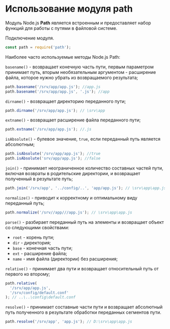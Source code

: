 # Использование модуля path

Модуль Node.js **Path** является встроенным и предоставляет набор функций для работы с путями в файловой системе.

Подключение модуля.

```js
const path = require('path');
```

Наиболее часто используемые методы Node.js Path:

`basename()` - возвращает конечную часть пути, первым параметром принимает путь, вторым необязательным аргументом - расширение файла, которое нужно убрать из возвращаемого результата;

```js
path.basename('/srv/app/app.js'); //app.js
path.basename('/srv/app/app.js', '.js'); //app
```

`dirname()` - возвращает директорию переданного пути;

```js
path.dirname('/srv/app/app.js'); // \srv\app
```

`extname()` - возвращает расширение файла переданного пути;

```js
path.extname('/srv/app/app.js'); //.js
```

`isAbsolute()` - булевое значение, `true`, если переданный путь является абсолютным;

```js
path.isAbsolute('/srv/app/app.js'); //true
path.isAbsolute('srv/app/app.js'); //false
```

`join()` - принимает неограниченное количество составных частей пути, включая возвраты в родительские директории, и возвращает полученный в результате путь;

```js
path.join('/srv/app', '../config/..', 'app/app.js'); // \srv\app\app.js
```

`normalize()` - приводит к корректному и оптимальному виду переданный путь;

```js
path.normalize('/srv//app///app.js'); // \srv\app\app.js
```

`parse()` - разбирает переданный путь на элементы и возвращает объект со следующими свойствами:

- `root` - корень пути;
- `dir` - директория;
- `base` - конечная часть пути;
- `ext` - расширение файла;
- `name` - имя файла (директории) без расширения;

`relative()` - принимает два пути и возвращает относительный путь от первого ко второму;

```js
path.relative(
  '/srv/app/app.js',
  '/srv/config/default.conf'
); // ..\..\config\default.conf
```

`resolve()` - принимает составные части пути и возвращает абсолютный путь полученного в результате обработки переданных сегментов пути.

```js
path.resolve('/srv/app', 'app.js'); // D:\srv\app\app.js
```
